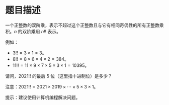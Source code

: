 # 题目描述

一个正整数的双阶乘，表示不超过这个正整数且与它有相同奇偶性的所有正整数乘积。$n$ 的双阶乘用 $n!!$ 表示。

例如：

* $3!! = 3 \times 1 = 3$。
* $8!! = 8 \times 6 \times 4 \times 2 = 384$。
* $11!! = 11 \times 9 \times 7 \times 5 \times 3 \times 1 = 10395$。

请问，$2021!!$ 的最后 5 位（这里指十进制位）是多少？

注意：$2021!! = 2021 \times 2019 \times \cdots \times 5 \times 3 \times 1$。

提示：建议使用计算机编程解决问题。
